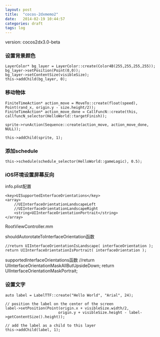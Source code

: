 ```yaml
---
layout: post
title:  "cocos-2dxmemo2"
date:   2014-02-19 10:44:57
categories: draft
tags: log
---
```


version: cocos2dx3.0-beta

### 设置背景颜色

    LayerColor* bg_layer = LayerColor::create(Color4B(255,255,255,255));
    bg_layer->setPosition(Point(0,0));
    bg_layer->setContentSize(visibleSize);
    this->addChild(bg_layer, 0);

### 移动物体

    FiniteTimeAction* action_move = MoveTo::create(float(speed), Point(rand_x, origin.y - size.height/2));
    FiniteTimeAction* action_move_done = CallFuncN::create(this, callfuncN_selector(HelloWorld::targetFinish));

    sprite->runAction(Sequence::create(action_move, action_move_done, NULL));

    this->addChild(sprite, 1);

### 添加schedule

    this->schedule(schedule_selector(HelloWorld::gameLogic), 0.5);

### iOS环境设置屏幕反向

info.plist配置

    <key>UISupportedInterfaceOrientations</key>
    <array>
        //UIInterfaceOrientationLandscapeLeft
        //UIInterfaceOrientationLandscapeRight
        <string>UIInterfaceOrientationPortrait</string>
    </array>


RootViewController.mm

shouldAutorotateToInterfaceOrientation函数

    //return UIInterfaceOrientationIsLandscape( interfaceOrientation );
    return UIInterfaceOrientationIsPortrait( interfaceOrientation );

supportedInterfaceOrientations函数
    //return UIInterfaceOrientationMaskAllButUpsideDown;
    return UIInterfaceOrientationMaskPortrait;

### 设置文字

    auto label = LabelTTF::create("Hello World", "Arial", 24);

    // position the label on the center of the screen
    label->setPosition(Point(origin.x + visibleSize.width/2,
                            origin.y + visibleSize.height - label->getContentSize().height));

    // add the label as a child to this layer
    this->addChild(label, 1);
